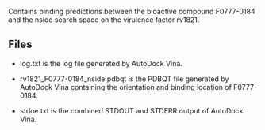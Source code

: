 Contains binding predictions between the bioactive compound F0777-0184 and the nside search space on the virulence factor rv1821.

## Files

- log.txt is the log file generated by AutoDock Vina.

- rv1821_F0777-0184_nside.pdbqt is the PDBQT file generated by AutoDock Vina containing the orientation and binding location of F0777-0184.

- stdoe.txt is the combined STDOUT and STDERR output of AutoDock Vina.

